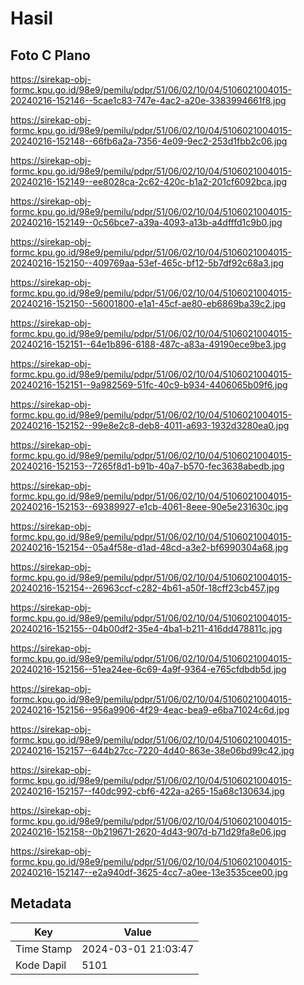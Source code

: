 # Hasil

## Foto C Plano

https://sirekap-obj-formc.kpu.go.id/98e9/pemilu/pdpr/51/06/02/10/04/5106021004015-20240216-152146--5cae1c83-747e-4ac2-a20e-3383994661f8.jpg

https://sirekap-obj-formc.kpu.go.id/98e9/pemilu/pdpr/51/06/02/10/04/5106021004015-20240216-152148--66fb6a2a-7356-4e09-9ec2-253d1fbb2c06.jpg

https://sirekap-obj-formc.kpu.go.id/98e9/pemilu/pdpr/51/06/02/10/04/5106021004015-20240216-152149--ee8028ca-2c62-420c-b1a2-201cf6092bca.jpg

https://sirekap-obj-formc.kpu.go.id/98e9/pemilu/pdpr/51/06/02/10/04/5106021004015-20240216-152149--0c56bce7-a39a-4093-a13b-a4dfffd1c9b0.jpg

https://sirekap-obj-formc.kpu.go.id/98e9/pemilu/pdpr/51/06/02/10/04/5106021004015-20240216-152150--409769aa-53ef-465c-bf12-5b7df92c68a3.jpg

https://sirekap-obj-formc.kpu.go.id/98e9/pemilu/pdpr/51/06/02/10/04/5106021004015-20240216-152150--56001800-e1a1-45cf-ae80-eb6869ba39c2.jpg

https://sirekap-obj-formc.kpu.go.id/98e9/pemilu/pdpr/51/06/02/10/04/5106021004015-20240216-152151--64e1b896-6188-487c-a83a-49190ece9be3.jpg

https://sirekap-obj-formc.kpu.go.id/98e9/pemilu/pdpr/51/06/02/10/04/5106021004015-20240216-152151--9a982569-51fc-40c9-b934-4406065b09f6.jpg

https://sirekap-obj-formc.kpu.go.id/98e9/pemilu/pdpr/51/06/02/10/04/5106021004015-20240216-152152--99e8e2c8-deb8-4011-a693-1932d3280ea0.jpg

https://sirekap-obj-formc.kpu.go.id/98e9/pemilu/pdpr/51/06/02/10/04/5106021004015-20240216-152153--7265f8d1-b91b-40a7-b570-fec3638abedb.jpg

https://sirekap-obj-formc.kpu.go.id/98e9/pemilu/pdpr/51/06/02/10/04/5106021004015-20240216-152153--69389927-e1cb-4061-8eee-90e5e231630c.jpg

https://sirekap-obj-formc.kpu.go.id/98e9/pemilu/pdpr/51/06/02/10/04/5106021004015-20240216-152154--05a4f58e-d1ad-48cd-a3e2-bf6990304a68.jpg

https://sirekap-obj-formc.kpu.go.id/98e9/pemilu/pdpr/51/06/02/10/04/5106021004015-20240216-152154--26963ccf-c282-4b61-a50f-18cff23cb457.jpg

https://sirekap-obj-formc.kpu.go.id/98e9/pemilu/pdpr/51/06/02/10/04/5106021004015-20240216-152155--04b00df2-35e4-4ba1-b211-416dd478811c.jpg

https://sirekap-obj-formc.kpu.go.id/98e9/pemilu/pdpr/51/06/02/10/04/5106021004015-20240216-152156--51ea24ee-6c69-4a9f-9364-e765cfdbdb5d.jpg

https://sirekap-obj-formc.kpu.go.id/98e9/pemilu/pdpr/51/06/02/10/04/5106021004015-20240216-152156--956a9906-4f29-4eac-bea9-e6ba71024c6d.jpg

https://sirekap-obj-formc.kpu.go.id/98e9/pemilu/pdpr/51/06/02/10/04/5106021004015-20240216-152157--644b27cc-7220-4d40-863e-38e06bd99c42.jpg

https://sirekap-obj-formc.kpu.go.id/98e9/pemilu/pdpr/51/06/02/10/04/5106021004015-20240216-152157--f40dc992-cbf6-422a-a265-15a68c130634.jpg

https://sirekap-obj-formc.kpu.go.id/98e9/pemilu/pdpr/51/06/02/10/04/5106021004015-20240216-152158--0b219671-2620-4d43-907d-b71d29fa8e06.jpg

https://sirekap-obj-formc.kpu.go.id/98e9/pemilu/pdpr/51/06/02/10/04/5106021004015-20240216-152147--e2a940df-3625-4cc7-a0ee-13e3535cee00.jpg


## Metadata

| Key        | Value               |
| ---------- | ------------------- |
| Time Stamp | 2024-03-01 21:03:47 |
| Kode Dapil | 5101                |




